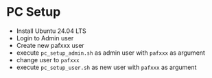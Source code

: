 # PC Setup

- Install Ubuntu 24.04 LTS
- Login to Admin user
- Create new pafxxx user
- execute `pc_setup_admin.sh` as admin user with `pafxxx` as argument
- change user to `pafxxx`
- execute `pc_setup_user.sh` as new user with `pafxxx` as argument
